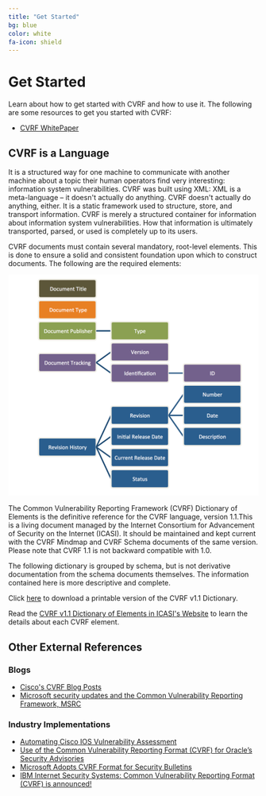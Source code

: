 ```yaml
---
title: "Get Started"
bg: blue
color: white
fa-icon: shield
---
```


# Get Started
 Learn about how to get started with CVRF and how to use it. The following are some resources to get you started with CVRF:

  * [CVRF WhitePaper](http://www.icasi.org/wp-content/uploads/2015/06/ICASI_CVRF1.1_White_Paper.pdf) 

## CVRF is a Language
It is a structured way for one machine to communicate with another machine about a topic their human operators find very interesting: information system vulnerabilities. CVRF was built using XML: XML is a meta-language – it doesn't actually do anything. CVRF doesn't actually do anything, either. It is a static framework used to structure, store, and transport information. CVRF is merely a structured container for information about information system vulnerabilities. How that information is ultimately transported, parsed, or used is completely up to its users.

CVRF documents must contain several mandatory, root-level elements. This is done to ensure a solid and consistent foundation upon which to construct documents. The following are the required elements:

![CVRF 1.1 required elements](img/requiredFieldsCVRF1-1.png)


The Common Vulnerability Reporting Framework (CVRF) Dictionary of Elements is the definitive reference for the CVRF language, version 1.1.This is a living document managed by the Internet Consortium for Advancement of Security on the Internet (ICASI). It should be maintained and kept current with the CVRF Mindmap and CVRF Schema documents of the same version. Please note that CVRF 1.1 is not backward compatible with 1.0.

The following dictionary is grouped by schema, but is not derivative documentation from the schema documents themselves. The information contained here is more descriptive and complete.

Click [here](http://www.icasi.org/cvrf-v1-1-dictionary-of-elements/docs/CVRF-dictionary-1.1.pdf) to download a printable version of the CVRF v1.1 Dictionary.

Read the [CVRF v1.1 Dictionary of Elements in ICASI's Website](http://www.icasi.org/cvrf-v1-1-dictionary-of-elements/) to learn the details about each CVRF element.

## Other External References
### Blogs
 * [Cisco's CVRF Blog Posts](http://blogs.cisco.com/tag/cvrf)
 * [Microsoft security updates and the Common Vulnerability Reporting Framework, MSRC](http://blogs.technet.com/b/msrc/archive/2012/05/17/microsoft-security-updates-and-the-common-vulnerability-reporting-framework.aspx)


### Industry Implementations

 * [Automating Cisco IOS Vulnerability Assessment](http://blogs.cisco.com/security/automating-cisco-ios-vulnerability-assessment)
 * [Use of the Common Vulnerability Reporting Format (CVRF) for Oracle’s Security Advisories](https://blogs.oracle.com/security/entry/use_of_the_common_vulnerability)
 * [Microsoft Adopts CVRF Format for Security Bulletins](http://threatpost.com/en_us/blogs/microsoft-adopts-cvrf-format-security-bulletins-051812)
 * [IBM Internet Security Systems: Common Vulnerability Reporting Format (CVRF) is announced!](http://blogs.iss.net/archive/CVRF_announced.html)